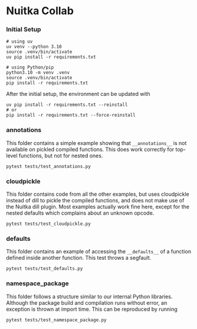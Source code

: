 # Nuitka Collab

### Initial Setup

```shell
# using uv
uv venv --python 3.10
source .venv/bin/activate
uv pip install -r requirements.txt

# using Python/pip
python3.10 -m venv .venv
source .venv/bin/activate
pip install -r requirements.txt
```

After the initial setup, the environment can be updated with
```shell
uv pip install -r requirements.txt --reinstall
# or
pip install -r requirements.txt --force-reinstall
````

### annotations

This folder contains a simple example showing that `__annotations__` is not
available on pickled compiled functions. This does work correctly for top-level
functions, but not for nested ones.
```shell
pytest tests/test_annotations.py
```

### cloudpickle

This folder contains code from all the other examples, but uses cloudpickle
instead of dill to pickle the compiled functions, and does not make use of the
Nuitka dill plugin. Most examples actually work fine here, except for the
nested defaults which complains about an unknown opcode.
```shell
pytest tests/test_cloudpickle.py
```

### defaults

This folder contains an example of accessing the `__defaults__` of a function
defined inside another function. This test throws a segfault.
```shell
pytest tests/test_defaults.py
```

### namespace_package

This folder follows a structure similar to our internal Python libraries.
Although the package build and compilation runs without error, an exception is
thrown at import time. This can be reproduced by running
```shell
pytest tests/test_namespace_package.py
```
